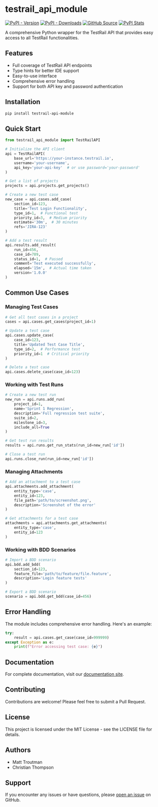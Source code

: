 # testrail_api_module
[![PyPI - Version](https://img.shields.io/pypi/v/testrail-api-module?label=Latest%20Version)](https://pypi.org/project/testrail-api-module/) [![PyPI - Downloads](https://img.shields.io/pypi/dm/testrail-api-module?color=brightgreen)](https://pypi.org/project/testrail-api-module/) [![GitHub Source](https://img.shields.io/badge/github-source-blue?logo=github)](https://github.com/trtmn/testrail-api-module) [![PyPI Stats](https://img.shields.io/badge/%F0%9F%93%96%20Stats-%20%F0%9F%94%97-blue)](https://pypistats.org/packages/testrail-api-module)

A comprehensive Python wrapper for the TestRail API that provides easy access to all TestRail functionalities.

## Features

- Full coverage of TestRail API endpoints
- Type hints for better IDE support
- Easy-to-use interface
- Comprehensive error handling
- Support for both API key and password authentication

## Installation

```bash
pip install testrail-api-module
```

## Quick Start

```python
from testrail_api_module import TestRailAPI

# Initialize the API client
api = TestRailAPI(
    base_url='https://your-instance.testrail.io',
    username='your-username',
    api_key='your-api-key'  # or use password='your-password'
)

# Get a list of projects
projects = api.projects.get_projects()

# Create a new test case
new_case = api.cases.add_case(
    section_id=123,
    title='Test Login Functionality',
    type_id=1,  # Functional test
    priority_id=3,  # Medium priority
    estimate='30m',  # 30 minutes
    refs='JIRA-123'
)

# Add a test result
api.results.add_result(
    run_id=456,
    case_id=789,
    status_id=1,  # Passed
    comment='Test executed successfully',
    elapsed='15m',  # Actual time taken
    version='1.0.0'
)
```

## Common Use Cases

### Managing Test Cases

```python
# Get all test cases in a project
cases = api.cases.get_cases(project_id=1)

# Update a test case
api.cases.update_case(
    case_id=123,
    title='Updated Test Case Title',
    type_id=2,  # Performance test
    priority_id=1  # Critical priority
)

# Delete a test case
api.cases.delete_case(case_id=123)
```

### Working with Test Runs

```python
# Create a new test run
new_run = api.runs.add_run(
    project_id=1,
    name='Sprint 1 Regression',
    description='Full regression test suite',
    suite_id=2,
    milestone_id=3,
    include_all=True
)

# Get test run results
results = api.runs.get_run_stats(run_id=new_run['id'])

# Close a test run
api.runs.close_run(run_id=new_run['id'])
```

### Managing Attachments

```python
# Add an attachment to a test case
api.attachments.add_attachment(
    entity_type='case',
    entity_id=123,
    file_path='path/to/screenshot.png',
    description='Screenshot of the error'
)

# Get attachments for a test case
attachments = api.attachments.get_attachments(
    entity_type='case',
    entity_id=123
)
```

### Working with BDD Scenarios

```python
# Import a BDD scenario
api.bdd.add_bdd(
    section_id=123,
    feature_file='path/to/feature/file.feature',
    description='Login feature tests'
)

# Export a BDD scenario
scenario = api.bdd.get_bdd(case_id=456)
```

## Error Handling

The module includes comprehensive error handling. Here's an example:

```python
try:
    result = api.cases.get_case(case_id=999999)
except Exception as e:
    print(f"Error accessing test case: {e}")
```

## Documentation

For complete documentation, visit our [documentation site](https://trtmn.github.io/testrail-api-module/).

## Contributing

Contributions are welcome! Please feel free to submit a Pull Request.

## License

This project is licensed under the MIT License - see the LICENSE file for details.

## Authors

- Matt Troutman
- Christian Thompson

## Support

If you encounter any issues or have questions, please [open an issue](https://github.com/trtmn/testrail-api-module/issues) on GitHub.

